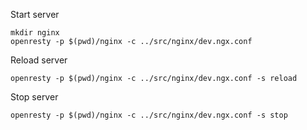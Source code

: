 
Start server
~~~~
mkdir nginx
openresty -p $(pwd)/nginx -c ../src/nginx/dev.ngx.conf
~~~~


Reload server
~~~~
openresty -p $(pwd)/nginx -c ../src/nginx/dev.ngx.conf -s reload
~~~~

Stop server
~~~~
openresty -p $(pwd)/nginx -c ../src/nginx/dev.ngx.conf -s stop
~~~~
